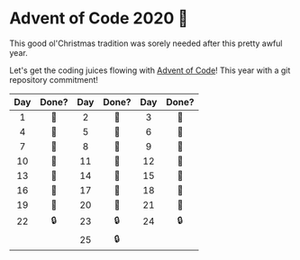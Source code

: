 # Advent of Code 2020 🎄
This good ol'Christmas tradition was sorely needed after this pretty awful year. 

Let's get the coding juices flowing with [Advent of Code](https://adventofcode.com)! This year with a git repository commitment!

| Day | Done? | Day | Done? | Day | Done? |
|:---:|:-----:|:---:|:-----:|:---:|:-----:|
|  1   |   🌟  |  2 |   🌟  |   3  |   🌟  |
|  4   |   🌟  |  5 |   🌟  |   6  |   🌟  |
|  7   |   🌟  |  8 |   🌟  |   9  |   🌟  |
|  10  |   🌟  | 11 |   🌟  |  12  |   🌟  |
|  13  |   🌟  | 14 |   🌟  |  15  |   🌟  |
|  16  |   🌟  | 17 |   🌟  |  18  |   🌟  |
|  19  |   🌟  | 20 |   🌟  |  21  |   🌟  |
|  22  |   🔒  | 23 |   🔒  |  24  |   🔒  |
|      |       | 25 |  🔒   |      |      |